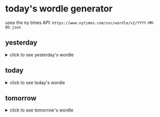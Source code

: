 # today's wordle generator

uses the ny times API: `https://www.nytimes.com/svc/wordle/v2/YYYY-MM-DD.json`

## yesterday

<details>
    <summary>click to see yesterday's wordle</summary>

    tidal

</details>

## today

<details>
    <summary>click to see today's wordle</summary>

    outer

</details>

## tomorrow

<details>
    <summary>click to see tomorrow's wordle</summary>

    cumin

</details>
